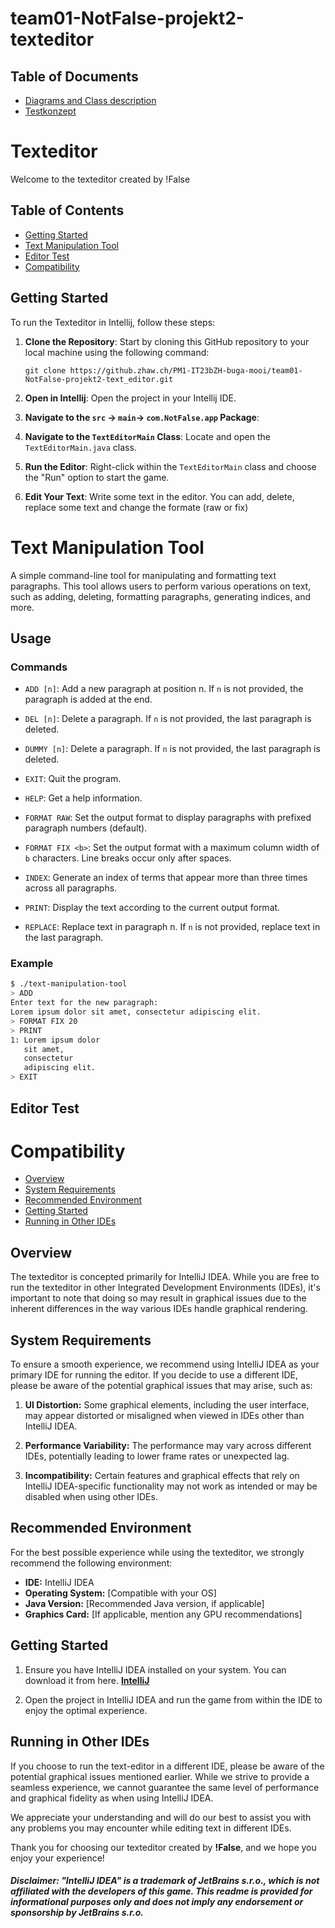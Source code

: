 # team01-NotFalse-projekt2-texteditor

## Table of Documents

- [Diagrams and Class description](https://github.zhaw.ch/PM1-IT23bZH-buga-mooi/team01-NotFalse-projekt2-texteditor/wiki/Test-Editor-classdiagram-and-class-description)
- [Testkonzept](https://github.zhaw.ch/PM1-IT23bZH-buga-mooi/team01-NotFalse-projekt2-texteditor/wiki/TestConcept)

# Texteditor 

Welcome to the texteditor created by !False

## Table of Contents
- [Getting Started](#getting-started)
- [Text Manipulation Tool](#text-manipulation-tool)
- [Editor Test](#editor-Test)
- [Compatibility](#compatibility)

## Getting Started
To run the Texteditor in Intellij, follow these steps:

1. **Clone the Repository**: Start by cloning this GitHub repository to your local machine using the following command:
   ```
   git clone https://github.zhaw.ch/PM1-IT23bZH-buga-mooi/team01-NotFalse-projekt2-text_editor.git
   ```
2. **Open in Intellij**: Open the project in your Intellij IDE.

3. **Navigate to the `src` -> `main`-> `com.NotFalse.app` Package**:

4. **Navigate to the `TextEditorMain` Class**: Locate and open the `TextEditorMain.java` class.

5. **Run the Editor**: Right-click within the `TextEditorMain` class and choose the "Run" option to start the game.

6. **Edit Your Text**: Write some text in the editor. You can add, delete, replace some text and change the formate (raw or fix)

# Text Manipulation Tool

A simple command-line tool for manipulating and formatting text paragraphs. This tool allows users to perform various operations on text, such as adding, deleting, formatting paragraphs, generating indices, and more.

## Usage

### Commands

- `ADD [n]`: Add a new paragraph at position n. If `n` is not provided, the paragraph is added at the end.

- `DEL [n]`: Delete a paragraph. If `n` is not provided, the last paragraph is deleted.

- `DUMMY [n]`: Delete a paragraph. If `n` is not provided, the last paragraph is deleted.

- `EXIT`: Quit the program.

- `HELP`: Get a help information.

- `FORMAT RAW`: Set the output format to display paragraphs with prefixed paragraph numbers (default).

- `FORMAT FIX <b>`: Set the output format with a maximum column width of `b` characters. Line breaks occur only after spaces.

- `INDEX`: Generate an index of terms that appear more than three times across all paragraphs.

- `PRINT`: Display the text according to the current output format.

- `REPLACE`: Replace text in paragraph n. If `n` is not provided, replace text in the last paragraph.

### Example

```bash
$ ./text-manipulation-tool
> ADD
Enter text for the new paragraph:
Lorem ipsum dolor sit amet, consectetur adipiscing elit.
> FORMAT FIX 20
> PRINT
1: Lorem ipsum dolor
   sit amet,
   consectetur
   adipiscing elit.
> EXIT
```

## Editor Test

# Compatibility
- [Overview](#overview)
- [System Requirements](#system-requirements)
- [Recommended Environment](#recommended-environment)
- [Getting Started](#getting-started)
- [Running in Other IDEs](#running-in-other-ides)

## Overview

The texteditor is concepted primarily for IntelliJ IDEA. While you are free to run the texteditor in other Integrated Development Environments (IDEs), it's important to note that doing so may result in graphical issues due to the inherent differences in the way various IDEs handle graphical rendering.

## System Requirements

To ensure a smooth experience, we recommend using IntelliJ IDEA as your primary IDE for running the editor. If you decide to use a different IDE, please be aware of the potential graphical issues that may arise, such as:

1. **UI Distortion:** Some graphical elements, including the user interface, may appear distorted or misaligned when viewed in IDEs other than IntelliJ IDEA.

2. **Performance Variability:** The performance may vary across different IDEs, potentially leading to lower frame rates or unexpected lag.

3. **Incompatibility:** Certain features and graphical effects that rely on IntelliJ IDEA-specific functionality may not work as intended or may be disabled when using other IDEs.

## Recommended Environment

For the best possible experience while using the texteditor, we strongly recommend the following environment:

 - **IDE:** IntelliJ IDEA
 - **Operating System:** [Compatible with your OS]
 - **Java Version:** [Recommended Java version, if applicable]
 - **Graphics Card:** [If applicable, mention any GPU recommendations]

## Getting Started

 1. Ensure you have IntelliJ IDEA installed on your system. You can download it from here. **[IntelliJ](https://www.jetbrains.com/idea/download/)**

 2. Open the project in IntelliJ IDEA and run the game from within the IDE to enjoy the optimal experience.
## Running in Other IDEs

If you choose to run the text-editor in a different IDE, please be aware of the potential graphical issues mentioned earlier. While we strive to provide a seamless experience, we cannot guarantee the same level of performance and graphical fidelity as when using IntelliJ IDEA.

We appreciate your understanding and will do our best to assist you with any problems you may encounter while editing text in different IDEs.

Thank you for choosing our texteditor created by **!False**, and we hope you enjoy your experience!


 
 
 
##### *Disclaimer: "IntelliJ IDEA" is a trademark of JetBrains s.r.o., which is not affiliated with the developers of this game. This readme is provided for informational purposes only and does not imply any endorsement or sponsorship by JetBrains s.r.o.*
